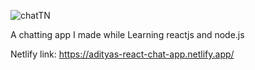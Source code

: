 ![chatTN](https://user-images.githubusercontent.com/77228474/110440673-ea7ba980-80de-11eb-90a2-8897446244d9.png)

A chatting app I made while Learning reactjs and node.js

Netlify link:
https://adityas-react-chat-app.netlify.app/
